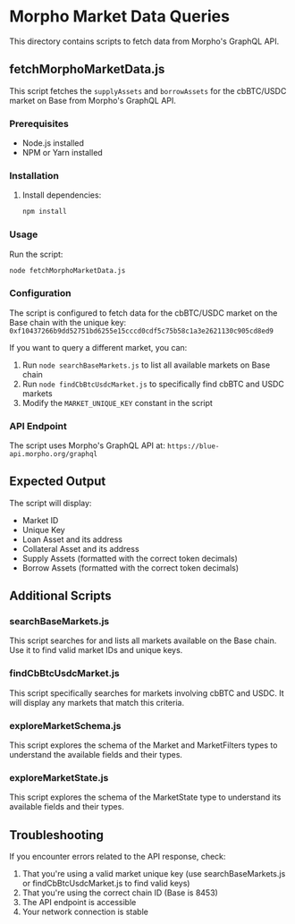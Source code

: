 # Morpho Market Data Queries

This directory contains scripts to fetch data from Morpho's GraphQL API.

## fetchMorphoMarketData.js

This script fetches the `supplyAssets` and `borrowAssets` for the cbBTC/USDC market on Base from Morpho's GraphQL API.

### Prerequisites

- Node.js installed
- NPM or Yarn installed

### Installation

1. Install dependencies:
   ```bash
   npm install
   ```

### Usage

Run the script:
```bash
node fetchMorphoMarketData.js
```

### Configuration

The script is configured to fetch data for the cbBTC/USDC market on the Base chain with the unique key: 
`0xf10437266b9dd52751bd6255e15cccd0cdf5c75b58c1a3e2621130c905cd8ed9`

If you want to query a different market, you can:
1. Run `node searchBaseMarkets.js` to list all available markets on Base chain
2. Run `node findCbBtcUsdcMarket.js` to specifically find cbBTC and USDC markets
3. Modify the `MARKET_UNIQUE_KEY` constant in the script

### API Endpoint

The script uses Morpho's GraphQL API at:
`https://blue-api.morpho.org/graphql`

## Expected Output

The script will display:
- Market ID
- Unique Key
- Loan Asset and its address
- Collateral Asset and its address
- Supply Assets (formatted with the correct token decimals)
- Borrow Assets (formatted with the correct token decimals)

## Additional Scripts

### searchBaseMarkets.js

This script searches for and lists all markets available on the Base chain. Use it to find valid market IDs and unique keys.

### findCbBtcUsdcMarket.js

This script specifically searches for markets involving cbBTC and USDC. It will display any markets that match this criteria.

### exploreMarketSchema.js

This script explores the schema of the Market and MarketFilters types to understand the available fields and their types.

### exploreMarketState.js

This script explores the schema of the MarketState type to understand its available fields and their types.

## Troubleshooting

If you encounter errors related to the API response, check:
1. That you're using a valid market unique key (use searchBaseMarkets.js or findCbBtcUsdcMarket.js to find valid keys)
2. That you're using the correct chain ID (Base is 8453)
3. The API endpoint is accessible
4. Your network connection is stable 